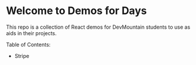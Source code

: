 # Welcome to Demos for Days

This repo is a collection of React demos for DevMountain students to use as aids in their projects.

Table of Contents:
- Stripe